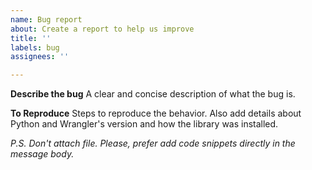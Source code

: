 ```yaml
---
name: Bug report
about: Create a report to help us improve
title: ''
labels: bug
assignees: ''

---
```


**Describe the bug**
A clear and concise description of what the bug is.

**To Reproduce**
Steps to reproduce the behavior. Also add details about Python and Wrangler's version and how the library was installed.

*P.S. Don't attach file. Please, prefer add code snippets directly in the message body.*
